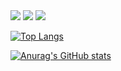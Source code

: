<img src="https://img.shields.io/badge/java-007396?style=flat-square&logo=Java&logoColor=000000"/>
<img src="https://img.shields.io/badge/python-3776AB?style=flat-square&logo=python&logoColor=000000"/>
<img src="https://img.shields.io/badge/css-E34F26?style=flat-square&logo=css&logoColor=000000"/>

[![Top Langs](https://github-readme-stats.vercel.app/api/top-langs/?username=biyakim)](https://github.com/biyakim/github-readme-stats)

[![Anurag's GitHub stats](https://github-readme-stats.vercel.app/api?username=biyakim)](https://github.com/biyakim/github-readme-stats)
